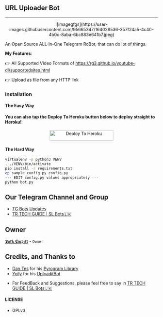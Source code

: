 ## URL Uploader Bot
---
<p align="center">![imagegfgs](https://user-images.githubusercontent.com/95665347/164028536-357f24a5-4c40-4b0c-8aba-6bc883e641b7.jpeg)</p>

An Open Source ALL-In-One Telegram RoBot, that can do lot of things.

**My Features**:

👉 All Supported Video Formats of https://rg3.github.io/youtube-dl/supportedsites.html

👉 Upload as file from any HTTP link

### Installation

#### The Easy Way

#### You can also tap the Deploy To Heroku button below to deploy straight to Heroku!

<p align="center"><a href="https://heroku.com/deploy?template=https://github.com/DARKEMPIRESLBOTS/URLUPLOADERBOT"> <img src="https://img.shields.io/badge/Deploy%20To%20Heroku-blueviolet?style=for-the-badge&logo=heroku" width="210" height="34.45" alt="Deploy To Heroku"/></a></p>




#### The Hard Way

```sh
virtualenv -p python3 VENV
. ./VENV/bin/activate
pip install -r requirements.txt
cp sample_config.py config.py
--- EDIT config.py values appropriately ---
python bot.py
```
## Our Telegram Channel and Group

* [TG Bots Updates](https://telegram.dog/SLBotOfficial)
* [TR TECH GUIDE | SL Bots🇱🇰](https://t.me/trtechguide)

## Owner

[𝕯𝖆𝖗𝖐 𝕰𝖒𝖕𝖎𝖗𝖊](https://github.com/DARKEMPIRESL) - ``Owner``

## Credits, and Thanks to

* [Dan Tès](https://telegram.dog/haskell) for his [Pyrogram Library](https://github.com/pyrogram/pyrogram)
* [Yoily](https://telegram.dog/YoilyL) for his [UploaditBot](https://telegram.dog/UploaditBot)

- For FeedBack and Suggestions, please feel free to say in [TR TECH GUIDE | SL Bots🇱🇰](https://t.me/trtechguide)

#### LICENSE
- GPLv3
